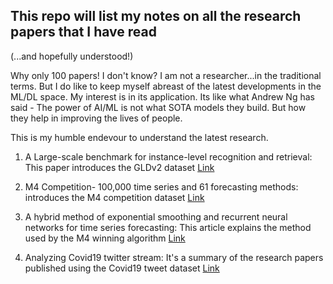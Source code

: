 
## This repo will list my notes on all the research papers that I have read  
(...and hopefully understood!)

Why only 100 papers! I don't know? I am not a researcher...in the traditional terms. But I do like to keep myself abreast of the latest developments in the ML/DL space. My interest is in its application. Its like what Andrew Ng has said - The power of AI/ML is not what SOTA models they build. But how they help in improving the lives of people. 

This is my humble endevour to understand the latest research. 

1. A Large-scale benchmark for instance-level recognition and retrieval: This paper introduces the GLDv2 dataset [Link](https://www.kaggle.com/c/landmark-retrieval-2020/discussion/164769)

2. M4 Competition- 100,000 time series and 61 forecasting methods: introduces the M4 competition dataset [Link](https://medium.com/@aakashg80/m4-competition-100k-timeseries-61-forecasting-methods-31e3b0549a56)

3. A hybrid method of exponential smoothing and recurrent neural networks for time series forecasting: This article explains the method used by the M4 winning algorithm [Link](https://medium.com/@aakashg80/m4-competition-winner-using-es-with-rnns-for-time-series-forecasting-1c86058c26e5)

4. Analyzing Covid19 twitter stream: It's a summary of the research papers published using the Covid19 tweet dataset [Link](https://medium.com/@aakashg80/analyzing-covid-19-twitter-stream-d95523fea992)
